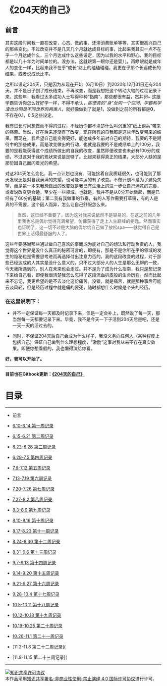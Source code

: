 # 《204天的自己》

## 前言

其实这段时间我一直在改变，心态、做的事、还清消费账单等等，其实很高兴自己的那些变化。不过改变并不是几天几个月就达成目标的事，比起来我其实一点不在乎一个月达成什么，三个月达成什么这些设定，因为以我的水平和野心，我的目标都是以几十年为时间单位的。没办法，这就跟第一眼你还是婴儿，再睁眼就是成年人的变化一样，比起来我不在乎“成长”路上的磕磕碰碰，我更在乎那个长远成长的结果，或者说成长比率。

之所以设定204天，只是因为从现在开始（6月10日）到2020年12月31日还有204天，并不是日子到了成长结束，不再改变，而是我想把这个转动大轴的过程记录下来。这些年，我看过太多成功人士写得种种“指南”，那些都很有益，然并卵~ 这跟学霸告诉你怎么好好学一样，不得不承认，*即便真的“身”处同一个空间，学霸和学渣也分明是不同世界的两类人*，就好像做到了就是**1**，没做到之前的所有都是**0**，不存在0.1，0.5这些设定。

我有过长时间想做而不得的过程，不经历你都不清楚什么叫沉重的“纸上谈兵”带来的痛苦。当然，好在后来逐渐有了改变，现在所有的自我都是这些年改变带来的结果。而现在，我希望自己能变得更好，能达成多年前对自己的期待，我要的不是期待中的那些成果，而是改变做出的行动，也就是我要的不是成绩单上的100分，我要的是我能获得这个成绩所做出的自我的改变，虽然即便改变也未必有100分的成绩，不过这对于我的现状来说是足够了。比起来获得真正的结果，大部分人缺的是那份因自己而闪着光的希望。

对这204天怎么变化，我一点计划也没有，可能接着自我质疑很久，也可能到了那天发现还是对自我满满的失望，也可能幸运的有了改变。不做计划不是为了避免失望，而是第一本来我想做出的改变就是我已有生活上的进一步让自己满意的完善，或者说改变更合适，至少在一些领域。也就是，我并不是从0分开始做起，而是已经有了60分的基础；第二我有我做事的节奏，有的人写作需要打草稿，有的人是真的不需要，这个因人而异，怎么让自己舒服怎么来。


> 当然，这已经不重要了，因为这对我来说依然不是容易的，在这之前的几年里我也总是偶尔觉得充满希望，仿佛获得了走上人生巅峰的钥匙。然而事实也证明了，这一切不过是大脑的偶尔给自己做了放松spa——就觉得自己是世界上活得最舒服的人了。


这些年要感谢那些通过做自己喜欢的事而成为能对自己的想法和行动负责的人，我觉得这个世界是没什么真正的秘密可言的，即便有，那是不是你所在乎的领域的发生的隐秘也是需要思考进而再选择付出注意力否的。我的这段改变的过程，对于那些已经达成的人其实是没什么意义的，只不过大部分人的人生是那么无聊的一致，今天我所遇到的，别人在未来也会走过。并不是为了成为什么指南，我只是想记录下来给自己看，即便我很清楚我怎么忘得了这段流血扒皮般的生命历程。然而比起来不忘记，我更希望的是不去淡化这份痛苦。没错，就是痛苦，就是那种事后可能云淡风轻，但是经历过程中就是痛的要死，随时都想什么时候是个头的经历。


### 在这里说明下：

- 并不一定保证每一天都及时记录下来，但是一定会补上，既然说了每一天，那当然每一天都要记录下来。毕竟，我不是今天一下子活到204天后是吧，还是一天一天的活过去的。

- 同时，不保证204天后自己会成为什么样子，我没义务向任何人（某种程度上包括自己）保证自己做到什么理想程度，“激励”这事对我从来不存在真实效果。即便你想看假的，我也懒得演给你看。


**好，我可以开始了。**

---
**目前也在Gitbook更新：[《204天的自己》](https://app.gitbook.com/@260837031/s/204-ziji/)**


# 目录
---

- 前言

- [6.10-6.14 第一周记录](https://github.com/Addict-Li/204-/blob/master/6.10-6.14%20%E7%AC%AC%E4%B8%80%E5%91%A8)

- [6.15-6.21 第二周记录](https://github.com/Addict-Li/204-/blob/master/6.15-6.21%20%E7%AC%AC%E4%BA%8C%E5%91%A8%E8%AE%B0%E5%BD%95)

- [6.22-6.28 第三周记录](https://github.com/Addict-Li/204-/blob/master/6.22-6.28%20%E7%AC%AC%E4%B8%89%E5%91%A8)

- [6.29-7.5 第四周记录](https://github.com/Addict-Li/204-/blob/master/6.29-7.5%20%E7%AC%AC%E5%9B%9B%E5%91%A8%E8%AE%B0%E5%BD%95)

- [7.6-7.12 第五周记录](https://github.com/Addict-Li/204-/blob/master/7.6-7.12%20%E7%AC%AC%E4%BA%94%E5%91%A8%E8%AE%B0%E5%BD%95)

- [7.13-7.19 第六周记录](https://github.com/Addict-Li/204-/blob/master/7.13-7.19%20%E7%AC%AC%E5%85%AD%E5%91%A8%E8%AE%B0%E5%BD%95)

- [7.20-7.26 第七周记录](https://github.com/Addict-Li/204-/blob/master/7.20-7.26%20%E7%AC%AC%E4%B8%83%E5%91%A8%E8%AE%B0%E5%BD%95)

- [7.27-8.2 第八周记录](https://github.com/Addict-Li/204-/blob/master/7.27-8.2%20%E7%AC%AC%E5%85%AB%E5%91%A8%E8%AE%B0%E5%BD%95)

- [8.3-8.9 第九周记录](https://github.com/Addict-Li/204-/blob/master/8.3-8.9%20%E7%AC%AC%E4%B9%9D%E5%91%A8%E8%AE%B0%E5%BD%95)

- [8.10-8.16 第十周记录](https://github.com/Addict-Li/204-/blob/master/8.10-8.16%20%E7%AC%AC%E5%8D%81%E5%91%A8%E8%AE%B0%E5%BD%95)

- [8.17-8.23 第十一周记录](https://github.com/Addict-Li/204-/blob/master/8.17-8.23%20%E7%AC%AC%E5%8D%81%E4%B8%80%E5%91%A8%E8%AE%B0%E5%BD%95)

- [8.24-8.30 第十二周记录](https://github.com/Addict-Li/204-/blob/master/8.24-8.30%20%E7%AC%AC%E5%8D%81%E4%BA%8C%E5%91%A8%E8%AE%B0%E5%BD%95)

- [8.31-9.6 第十三周记录](https://github.com/Addict-Li/204-/blob/master/8.31-9.6%20%E7%AC%AC%E5%8D%81%E4%B8%89%E5%91%A8%E8%AE%B0%E5%BD%95)

- [9.7-9.13 第十四周记录](https://github.com/Addict-Li/204-/blob/master/8.31-9.6%20%E7%AC%AC%E5%8D%81%E4%B8%89%E5%91%A8%E8%AE%B0%E5%BD%95)

- [9.14-9.20 第十五周记录](https://github.com/Addict-Li/204-/blob/master/9.14-9.20%20%E7%AC%AC%E5%8D%81%E4%BA%94%E5%91%A8%E8%AE%B0%E5%BD%95)

- [9.21-9.27 第十六周记录](https://github.com/Addict-Li/204-/blob/master/9.21-9.27%20%E7%AC%AC%E5%8D%81%E5%85%AD%E5%91%A8%E8%AE%B0%E5%BD%95)

- [9.28-10.4 第十七周记录](https://github.com/Addict-Li/204-/blob/master/9.28-10.4%20%E7%AC%AC%E5%8D%81%E4%B8%83%E5%91%A8%E8%AE%B0%E5%BD%95)

- [10.5-10.11 第十八周记录](https://github.com/Addict-Li/204-/blob/master/10.5-10.11%20%E7%AC%AC%E5%8D%81%E5%85%AB%E5%91%A8%E8%AE%B0%E5%BD%95)

- [10.12-10.18 第十九周记录](https://github.com/Addict-Li/204-/blob/master/10.12-10.18%20%E7%AC%AC%E5%8D%81%E4%B9%9D%E5%91%A8%E8%AE%B0%E5%BD%95)

- [10.19-10.25 第二十周记录](https://github.com/Addict-Li/204-/blob/master/10.19-10.25%20%E7%AC%AC%E4%BA%8C%E5%8D%81%E5%91%A8%E8%AE%B0%E5%BD%95)

- [10.26-11.1 第二十一周记录](https://github.com/Addict-Li/204-/blob/master/10.26-11.1%20%E7%AC%AC%E4%BA%8C%E5%8D%81%E4%B8%80%E5%91%A8%E8%AE%B0%E5%BD%95)

- [11.2-11.8 第二十二周记录](

- [11.9-11.15 第二十三周记录](


---

<a rel="license" href="http://creativecommons.org/licenses/by-nc-nd/4.0/"><img alt="知识共享许可协议" style="border-width:0" src="https://i.creativecommons.org/l/by-nc-nd/4.0/88x31.png" /></a><br />本<span xmlns:dct="http://purl.org/dc/terms/" href="http://purl.org/dc/dcmitype/Text" rel="dct:type">作品</span>采用<a rel="license" href="http://creativecommons.org/licenses/by-nc-nd/4.0/">知识共享署名-非商业性使用-禁止演绎 4.0 国际许可协议</a>进行许可。
